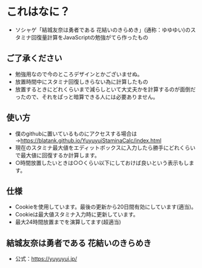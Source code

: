 # これはなに？
- ソシャゲ「結城友奈は勇者である 花結いのきらめき」(通称：ゆゆゆい)のスタミナ回復量計算をJavaScriptの勉強がてら作ったもの

## ご了承ください
- 勉強用なので今のところデザインとかございませぬ。
- 放置時間中にスタミナ回復しきらない為に計算したもの
- 放置するときにどれくらいまで減らしといて大丈夫かを計算するのが面倒だったので、それをぱっと暗算できる人には必要ありません。

## 使い方
- 僕のgithubに置いているものにアクセスする場合は→https://blatank.github.io/YuyuyuiStaminaCalc/index.html
- 現在のスタミナ最大値をエディットボックスに入力したら勝手にどれくらいで最大値に回復するか計算します。
- ○時間放置したいときは○○くらい以下にしておけば良いという表示もします。

## 仕様
- Cookieを使用しています。最後の更新から20日間有効にしています(適当)。
- Cookieは最大値スタミナ入力時に更新しています。
- 最大24時間放置までを演算してます(超適当)

## 結城友奈は勇者である 花結いのきらめき
- 公式：https://yuyuyui.jp/
